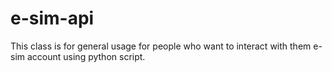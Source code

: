 e-sim-api
=========
This class is for general usage for people who want to interact with them e-sim account using python script.
